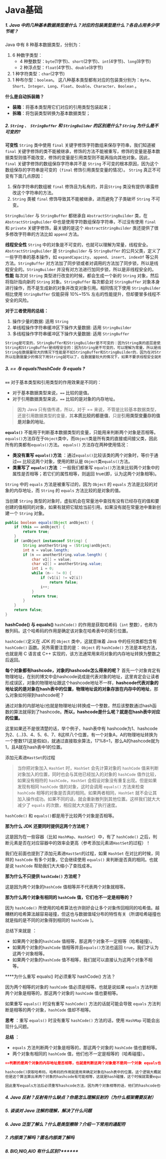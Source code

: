 # Java基础
##### 1.  Java 中的几种基本数据类型是什么？对应的包装类型是什么？各自占用多少字节呢？

Java 中有 8 种基本数据类型，分别为：
1.  6 种数字类型：
    -   4 种整数型：`byte`(1字节)、`short`(2字节)、`int`(4字节)、`long`(8字节)
    -   2 种浮点型：`float`(4字节)、`double`(8字节)
2.  1 种字符类型：`char`(2字节)
3.  1 种布尔型：`boolean`。
这八种基本类型都有对应的包装类分别为：`Byte`、`Short`、`Integer`、`Long`、`Float`、`Double`、`Character`、`Boolean` 。

**什么是自动拆装箱？**

-   **装箱**：将基本类型用它们对应的引用类型包装起来；
-   **拆箱**：将包装类型转换为基本数据类型；

##### 2.  `String` `、 StringBuffer` 和 `StringBuilder` 的区别是什么? `String` 为什么是不可变的?
**可变性**
`String` 类中使用 `final` 关键字修饰字符数组来保存字符串，我们知道被 `final` 关键字修饰的类不能被继承，修饰的方法不能被重写，修饰的变量是基本数据类型则值不能改变，修饰的变量是引用类型则不能再指向其他对象。因此，`final` 关键字修饰的数组保存字符串并不是 `String` 不可变的根本原因，因为这个数组保存的字符串是可变的（`final` 修饰引用类型变量的情况）。
`String` 真正不可变有下面几点原因：
1.  保存字符串的数组被 `final` 修饰且为私有的，并且`String` 类没有提供/暴露修改这个字符串的方法。
2.  `String` 类被 `final` 修饰导致其不能被继承，进而避免了子类破坏 `String` 不可变。

`StringBuilder` 与 `StringBuffer` 都继承自 `AbstractStringBuilder` 类，在 `AbstractStringBuilder` 中也是使用字符数组保存字符串，不过没有使用 `final` 和 `private` 关键字修饰，最关键的是这个 `AbstractStringBuilder` 类还提供了很多修改字符串的方法比如 `append` 方法。

**线程安全性**
`String` 中的对象是不可变的，也就可以理解为常量，线程安全。`AbstractStringBuilder` 是 `StringBuilder` 与 `StringBuffer` 的公共父类，定义了一些字符串的基本操作，如 `expandCapacity`、`append`、`insert`、`indexOf` 等公共方法。`StringBuffer` 对方法加了同步锁或者对调用的方法加了同步锁，所以是线程安全的。`StringBuilder` 并没有对方法进行加同步锁，所以是非线程安全的。
**性能**
每次对 `String` 类型进行改变的时候，都会生成一个新的 `String` 对象，然后将指针指向新的 `String` 对象。`StringBuffer` 每次都会对 `StringBuffer` 对象本身进行操作，而不是生成新的对象并改变对象引用。相同情况下使用 `StringBuilder` 相比使用 `StringBuffer` 仅能获得 10%~15% 左右的性能提升，但却要冒多线程不安全的风险。

**对于三者使用的总结：**
1.  操作少量的数据: 适用 `String`
2.  单线程操作字符串缓冲区下操作大量数据: 适用 `StringBuilder`
3.  多线程操作字符串缓冲区下操作大量数据: 适用 `StringBuffer`

```md
String是可变的，StringBuffer和StringBuilder是不可变的：因为String类的底层是使用一个final关键字修饰的，并且是私有的字符串(char)数组来保存的字符串，所以是不可变的，我们平常修改String的值，其实修改的是他指向的内存地址，StringBuffer和StringBuilder继承的都是AbstractStringBuilder类，它没有被private和final修饰，而且提供了很多修改的方法，比如append；
String和StringBuffer是线程安全的：因为String是不可变的，可以理解为常量，所以是线程安全的，StringBuffer对那些方法加了同步锁，也是线程安全的；StringBuilder并没有加锁，所以是非线程安全的；
String在数据量较大的情况下性能是不如StringBuffer和StringBuilder的，因为在对String改变的时候，每次都会生成一个新的字符串，是会多占用一块内存的，而StringBuffer和StringBuilder是直接操作的原有的对象不会多占用内存；
所以在数据量少的情况下用String就可以了，在数据量较大的情况下，如果不要求线程安全就用StringBuilder，需要线程安全就用StringBuffer。
```

##### 3.  == 与 equals?hashCode 与 equals ?
**`==`** 对于基本类型和引用类型的作用效果是不同的：
-   对于基本数据类型来说，`==` 比较的是值。
-   对于引用数据类型来说，`==` 比较的是对象的内存地址。

> 因为 Java 只有值传递，所以，对于 == 来说，不管是比较基本数据类型，还是引用数据类型的变量，其**本质比较的都是值**，只是**引用类型变量存的值是对象的地址**。

**`equals()`** 不能用于判断基本数据类型的变量，只能用来判断两个对象是否相等。`equals()`方法存在于`Object`类中，而`Object`类是所有类的直接或间接父类，因此所有的类都有`equals()`方法。
`equals()` 方法存在两种使用情况：

-   **类没有重写 `equals()`方法** ：通过`equals()`比较该类的两个对象时，等价于通过`==` 比较这两个对象，使用的默认是 `Object`类`equals()`方法。
-   **类重写了 `equals()`方法** ：一般我们都重写 `equals()`方法来比较两个对象中的属性是否相等；若它们的属性相等，则返回 true(即，认为这两个对象相等)。

`String` 中的 `equals` 方法是被重写过的，因为 `Object` 的 `equals` 方法是比较的对象的内存地址，而 `String` 的 `equals` 方法比较的是对象的值。

当创建 `String` 类型的对象时，虚拟机会在常量池中查找有没有已经存在的值和要创建的值相同的对象，如果有就把它赋给当前引用。如果没有就在常量池中重新创建一个 `String` 对象。

``````java
public boolean equals(Object anObject) {
    if (this == anObject) {
        return true;
    }
    if (anObject instanceof String) {
        String anotherString = (String)anObject;
        int n = value.length;
        if (n == anotherString.value.length) {
            char v1[] = value;
            char v2[] = anotherString.value;
            int i = 0;
            while (n-- != 0) {
                if (v1[i] != v2[i])
                    return false;
                i++;
            }
            return true;
        }
    }
    return false;
}

``````

**hashCode() 与 equals()**
`hashCode()` 的作用是获取哈希码（`int` 整数），也称为散列码。这个哈希码的作用是确定该对象在哈希表中的索引位置。

`hashCode()`定义在 JDK 的 `Object` 类中，这就意味着 Java 中的任何类都包含有 `hashCode()` 函数。另外需要注意的是： `Object` 的 `hashCode()` 方法是本地方法，也就是用 C 语言或 C++ 实现的，该方法通常用来将对象的内存地址转换为整数之后返回。

**每个对象都有hashcode，对象的hashcode怎么得来的呢？**
首先一个对象肯定有物理地址，在别的博文中会hashcode说成是代表对象的地址，这里肯定会让读者形成误区，对象的物理地址跟这个hashcode地址不一样，**hashcode代表对象的地址说的是对象在hash表中的位置，物理地址说的对象存放在内存中的地址**，那么对象如何得到hashcode呢？

通过对象的内部地址(也就是物理地址)转换成一个整数，然后该整数通过hash函数的算法就得到了hashcode。**所以，hashcode是什么呢？就是在hash表中对应的位置。**

这里如果还不是很清楚的话，举个例子，hash表中有 hashcode为1、hashcode为2、(…)3、4、5、6、7、8这样八个位置，有一个对象A，A的物理地址转换为一个整数17(这是假如)，就通过直接取余算法，17%8=1，那么A的hashcode就为1，且A就在hash表中1的位置。

添加元素进`HastSet`的过程
>当你把对象加入 `HashSet` 时，`HashSet` 会先计算对象的 `hashCode` 值来判断对象加入的位置，同时也会与其他已经加入的对象的 `hashCode` 值作比较，如果没有相符的 `hashCode`，`HashSet` 会假设对象没有重复出现。但是如果发现有相同 `hashCode` 值的对象，这时会调用 `equals()` 方法来检查 `hashCode` 相等的对象是否真的相同。如果两者相同，`HashSet` 就不会让其加入操作成功。如果不同的话，就会重新散列到其他位置。这样我们就大大减少了 `equals` 的次数，相应就大大提高了执行速度。

`hashCode()` 和 `equals()`都是用于比较两个对象是否相等。

**那为什么 JDK 还要同时提供这两个方法呢？**

这是因为在一些容器（比如 `HashMap`、`HashSet`）中，有了 `hashCode()` 之后，判断元素是否在对应容器中的效率会更高（参考添加元素进`HastSet`的过程）！

我们在前面也提到了添加元素进`HastSet`的过程，如果 `HashSet` 在对比的时候，同样的 `hashCode` 有多个对象，它会继续使用 `equals()` 来判断是否真的相同。也就是说 `hashCode` 帮助我们大大缩小了查找成本。

**那为什么不只提供 `hashCode()` 方法呢？**

这是因为两个对象的`hashCode` 值相等并不代表两个对象就相等。

**那为什么两个对象有相同的 `hashCode` 值，它们也不一定是相等的？**

因为 `hashCode()` 所使用的哈希算法也许刚好会让多个对象传回相同的哈希值。越糟糕的哈希算法越容易碰撞，但这也与数据值域分布的特性有关（所谓哈希碰撞也就是指的是不同的对象得到相同的 `hashCode` )。

总结下来就是 ：

-   如果两个对象的`hashCode` 值相等，那这两个对象不一定相等（哈希碰撞）。
-   如果两个对象的`hashCode` 值相等并且`equals()`方法也返回 `true`，我们才认为这两个对象相等。
-   如果两个对象的`hashCode` 值不相等，我们就可以直接认为这两个对象不相等。

****为什么重写 equals() 时必须重写 hashCode() 方法？

因为两个相等的对象的 `hashCode` 值必须是相等。也就是说如果 `equals` 方法判断两个对象是相等的，那这两个对象的 `hashCode` 值也要相等。

如果重写 `equals()` 时没有重写 `hashCode()` 方法的话就可能会导致 `equals` 方法判断是相等的两个对象，`hashCode` 值却不相等。

**思考** ：重写 `equals()` 时没有重写 `hashCode()` 方法的话，使用 `HashMap` 可能会出现什么问题。

**总结** ：

-   `equals` 方法判断两个对象是相等的，那这两个对象的 `hashCode` 值也要相等。
-   两个对象有相同的 `hashCode` 值，他们也不一定是相等的（哈希碰撞）。


```md
==判断的是两个对象的内存地址是否相等，也就是判断这两个对象是不是同一个对象 equals也是判断两个对象是否相等，但是一般有两种情况，类没有重写equals方法，那他跟==的作用是一样的，还有一种就是重写了equals方法，像String类，重写之后就是判断这两个字符串的内容是否相等，一般都会重写equals方法

hashcode()获取哈希码，哈希码的作用就是用来确定对象在hash表中的位置。这个逻辑大概就是，对象的物理地址经过一系列转换和hash算法后，得到一个hashcode。
但是这个算法算出来两个对象的hashcode有可能相等，这就是hash碰撞，这个时候就需要equals方法来判断这两个对象到底是否相等。所以，两个对象的hashcode相等时，这两个对象不一定相等，只有equals为true时，才相等；如果两个对象的hashcode都不相等，那么他们两个就一定不相等。

因此重写equals方法后必须重写hashcode方法，因为两个对象相等的话，他们的hashcode也一定要相等，但如果重写了equals方法没重写hashcode方法的话，可能会导致，其实两个对象是相等的，但hashcode不相等的情况
```


##### 4.  Java 反射？反射有什么缺点？你是怎么理解反射的（为什么框架需要反射）
##### 5.  谈谈对 Java 注解的理解，解决了什么问题
##### 6.  Java 泛型了解么？什么是类型擦除？介绍一下常用的通配符
##### 7.  内部类了解吗？匿名内部类了解吗
##### 8.  BIO,NIO,AIO 有什么区别?******